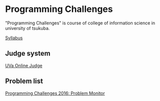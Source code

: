 # Programming Challenges

"Programming Challenges" is course of college of information science in university of tsukuba.

[Syllabus](http://www.coins.tsukuba.ac.jp/syllabus/GB21802.html)

## Judge system

[UVa Online Judge](https://uva.onlinejudge.org/)

## Problem list

[Programming Challenges 2016: Problem Monitor](http://conclave.cs.tsukuba.ac.jp/lecture/monitor.html)
